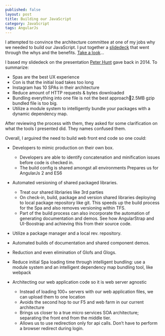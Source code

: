 ```yaml
---
published: false
layout: post
title: Building our JavaScript
category: JavaScript
tags: AngularJs
---
```


I attempted to convince the architecture committee at one of my jobs why we needed to build our JavaScript.  I put together a [slidedeck](http://www.slideshare.net/bradyclifford/building-javascript) that went through the whys and the benefits.  [Take a look](http://www.slideshare.net/bradyclifford/building-javascript)...

I based my slidedeck on the presentation [Peter Hunt](https://youtu.be/VkTCL6Nqm6Y) gave back in 2014.  To summarize:
- Spas are the best UX experience
- Con is that the initial load takes too long
- Instagram has 10 SPAs in their architecture
- Reduce amount of HTTP requests & bytes downloaded
- Bundling everything into one file is not the best approach2.5MB gzip bundled file is too big.
- Utilize a module system to intelligently bundle your packages with a dynamic dependency map.

After reviewing the process with them, they asked for some clarification on what the tools I presented did.  They names confused them.

Overall, I arguired the need to build web front end code so one could:
- Developers to mimic production on their own box.
  - Developers are able to identify concatenation and minification issues before code is checked in.
  - The build config is shared amongst all environments
Prepares us for AngularJs 2 and ES6

- Automated versioning of shared packaged libraries.
  - Treat our shared libriaries like 3rd parties
  - On check-in, build, package and version shared libraries deploying to local package repository like git.  This speeds up the build process for the Spa and also removes versioning within TFS.
  - Part of the build process can also incorporate the automation of generating documentation and demos.  See how AngularStrap and UI-Boostrap and achieving this from their source code.

- Utilize a package manager and a local rev. repository.
- Automated builds of documentation and shared component demos.
- Reduction and even elimination of Glofs and Glogs.
- Reduce initial Spa loading time through intelligent bundling: use a module system and an intelligent dependency map bundling tool, like webpack
- Architecting our web application code so it is web server agnostic
  - Instead of loading 100+ servers with our web application files, we can upload them to one location
  - Avoids the second hop to our F5 and web farm in our current architecture
  - Brings us closer to a true micro services SOA architecture; separating the front end from the middle tier.
  - Allows us to use redirection only for api calls.  Don’t have to perform a browser redirect during login.



